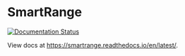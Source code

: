 # SmartRange

[![Documentation Status](https://readthedocs.org/projects/smartrange/badge/?version=latest)](https://smartrange.readthedocs.io/en/latest/?badge=latest)

View docs at https://smartrange.readthedocs.io/en/latest/.
